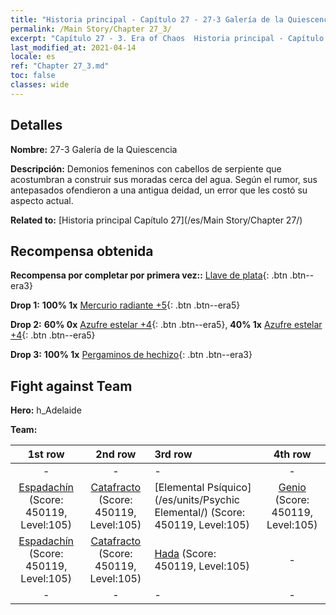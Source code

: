 ```yaml
---
title: "Historia principal - Capítulo 27 - 27-3 Galería de la Quiescencia"
permalink: /Main Story/Chapter 27_3/
excerpt: "Capítulo 27 - 3. Era of Chaos  Historia principal - Capítulo 27_3. 27-3 Galería de la Quiescencia"
last_modified_at: 2021-04-14
locale: es
ref: "Chapter 27_3.md"
toc: false
classes: wide
---
```


## Detalles

 **Nombre:** 27-3 Galería de la Quiescencia

 **Descripción:** Demonios femeninos con cabellos de serpiente que acostumbran a construir sus moradas cerca del agua. Según el rumor, sus antepasados ofendieron a una antigua deidad, un error que les costó su aspecto actual.

 **Related to:** [Historia principal Capítulo 27](/es/Main Story/Chapter 27/)

## Recompensa obtenida

 **Recompensa por completar por primera vez::** [Llave de plata](/es/Items/con_693/){: .btn .btn--era3}

 **Drop 1:** **100% 1x** [Mercurio radiante +5](/es/Items/mat_98/){: .btn .btn--era5}

 **Drop 2:** **60% 0x** [Azufre estelar +4](/es/Items/mat_92/){: .btn .btn--era5}, **40% 1x** [Azufre estelar +4](/es/Items/mat_92/){: .btn .btn--era5}

 **Drop 3:** **100% 1x** [Pergaminos de hechizo](/es/Items/con_694/){: .btn .btn--era3}


## Fight against Team
 **Hero:** h_Adelaide

 **Team:**


  | 1st row | 2nd row | 3rd row | 4th row |
  |:----:|:----:|:----|:----:|
  | - | - | - | - |
  | [Espadachín](/es/units/Swordsman/) (Score: 450119, Level:105)  | [Catafracto](/es/units/Cavalier/) (Score: 450119, Level:105)  | [Elemental Psíquico](/es/units/Psychic Elemental/) (Score: 450119, Level:105)  | [Genio](/es/units/Genie/) (Score: 450119, Level:105)  |
  | [Espadachín](/es/units/Swordsman/) (Score: 450119, Level:105)  | [Catafracto](/es/units/Cavalier/) (Score: 450119, Level:105)  | [Hada](/es/units/Sprite/) (Score: 450119, Level:105)  | - |
  | - | - | - | - |


